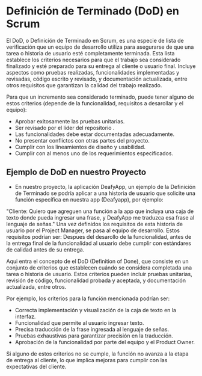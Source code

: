 
# Definición de Terminado (DoD) en Scrum
El DoD, o Definición de Terminado en Scrum, es una especie de lista de verificación que un equipo de desarrollo utiliza para asegurarse de que una tarea o historia de usuario esté completamente terminada. Esta lista establece los criterios necesarios para que el trabajo sea considerado finalizado y esté preparado para su entrega al cliente o usuario final. Incluye aspectos como pruebas realizadas, funcionalidades implementadas y revisadas, código escrito y revisado, y documentación actualizada, entre otros requisitos que garantizan la calidad del trabajo realizado.

Para que un incremento sea considerado terminado, puede tener alguno de estos criterios (depende de la funcionalidad, requisitos a desarollar y el equipo):

+ Aprobar exitosamente las pruebas unitarias.
+ Ser revisado por el líder del repositorio .
+ Las funcionalidades debe estar documentadas adecuadamente.
+ No presentar conflictos con otras partes del proyecto.
+ Cumplir con los lineamientos de diseño y usabilidad.
+ Cumplir con al menos uno de los requerimientos especificados.

## Ejemplo de DoD en nuestro Proyecto
+ En nuestro proyecto, la aplicación DeafyApp, un ejemplo de la Definición de Terminado se podría aplicar a una historia de usuario que solicite una función específica en nuestra app (Deafyapp), por ejemplo:

"Cliente: Quiero que agreguen una función a la app que incluya una caja de texto donde pueda ingresar una frase, y DeafyApp me traduzca esa frase al lenguaje de señas."
Una vez definidos los requisitos de esta historia de usuario por el Project Manager, se pasa al equipo de desarrollo. Estos requisitos podrían ser:
Despues del desarollo de la funcionalidad, antes de la entrega final de la funcionalidad al usuario debe cumplir con estándares de calidad antes de su entrega.

Aqui entra el concepto de el DoD (Definition of Done), que consiste en un conjunto de criterios que establecen cuándo se considera completada una tarea o historia de usuario. Estos criterios pueden incluir pruebas unitarias, revisión de código, funcionalidad probada y aceptada, y documentación actualizada, entre otros.

Por ejemplo, los criterios para la función mencionada podrían ser:

+ Correcta implementación y visualización de la caja de texto en la interfaz.
+ Funcionalidad que permite al usuario ingresar texto.
+ Precisa traducción de la frase ingresada al lenguaje de señas.
+ Pruebas exhaustivas para garantizar precisión en la traducción.
+ Aprobación de la funcionalidad por parte del equipo y el Product Owner.

Si alguno de estos criterios no se cumple, la función no avanza a la etapa de entrega al cliente, lo que implica mejoras para cumplir con las expectativas del cliente.

